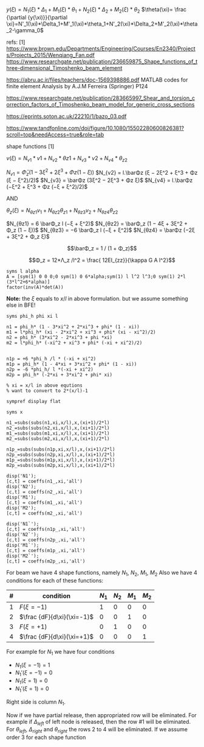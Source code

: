 ﻿

$y(\xi)=N_1(\xi)*\Delta_1+M_1(\xi)*\theta_1+N_2(\xi)*\Delta_2+M_2(\xi)*\theta_2$
$\theta(\xi)= \frac {\partial {y(\xi)}}{\partial \xi}=N'_1(\xi)*\Delta_1+M'_1(\xi)*\theta_1+N'_2(\xi)*\Delta_2+M'_2(\xi)*\theta_2-\gamma_0$

refs:
[1] https://www.brown.edu/Departments/Engineering/Courses/En2340/Projects/Projects_2015/Wenqiang_Fan.pdf
https://www.researchgate.net/publication/236659875_Shape_functions_of_three-dimensional_Timoshenko_beam_element

https://abru.ac.ir/files/teachers/doc-1569398886.pdf
MATLAB codes for finite element Analysis by A.J.M Ferreira (Springer) P124


https://www.researchgate.net/publication/283665997_Shear_and_torsion_correction_factors_of_Timoshenko_beam_model_for_generic_cross_sections

https://eprints.soton.ac.uk/22210/1/bazo_03.pdf

https://www.tandfonline.com/doi/figure/10.1080/15502280600826381?scroll=top&needAccess=true&role=tab

shape functions [1]

$v(\xi) = N_{v1}* v1 + N_{v2}* θz1 + N_{v3}* v2 + N_{v4}* θ_{z2}$

$N_{v1} = \bar\Phi_z (1 − 3ξ^2 + 2ξ^3 + Φz (1 − ξ))$
$N_{v2} = l.\barΦz (ξ − 2ξ^2 + ξ^3 + Φz (ξ − ξ^2)/2)$
$N_{v3} = \barΦz (3ξ^2 − 2ξ^3 + Φz ξ)$
$N_{v4} = l.\barΦz (−ξ^2 + ξ^3 + Φz (−ξ + ξ^2)/2)$

AND

$θ_z (ξ) = N_{θz1} v_1 + N_{θz2} θ_{z1} + N_{θz3} v_2 + N_{θz4} θ_{z2}$

$N_{θz1} = 6 \barΦ_z l (−ξ + ξ^2)$
$N_{θz2} = \barΦ_z (1 − 4ξ + 3ξ^2 + Φ_z (1 − ξ))$
$N_{θz3} = −6 \barΦ_z l (−ξ + ξ^2)$
$N_{θz4} = \barΦz (−2ξ + 3ξ^2 + Φ_z ξ)$


$$\barΦ_z = 1 / (1 + Φ_z)$$

$$Φ_z = 12*Λ_z /l^2 = \frac{ 12EI_{zz}}{\kappa G A l^2}$$

```
syms l alpha
A = [sym(1) 0 0 0;0 sym(1) 0 6*alpha;sym(1) l l^2 l^3;0 sym(1) 2*l (3*l^2+6*alpha)]
factor(inv(A)*det(A))
```

**Note:** the $\xi$ equals to $x/l$ in above formulation. but we assume something else in BFE!


```
syms phi_h phi xi l

n1 = phi_h* (1 - 3*xi^2 + 2*xi^3 + phi* (1 - xi))
m1 = l*phi_h* (xi - 2*xi^2 + xi^3 + phi* (xi - xi^2)/2)
n2 = phi_h* (3*xi^2 - 2*xi^3 + phi *xi)
m2 = l*phi_h* (-xi^2 + xi^3 + phi* (-xi + xi^2)/2)


n1p = +6 *phi_h /l * (-xi + xi^2)
m1p = phi_h* (1 - 4*xi + 3*xi^2 + phi* (1 - xi))
n2p = -6 *phi_h/ l *(-xi + xi^2)
m2p = phi_h* (-2*xi + 3*xi^2 + phi* xi)

% xi = x/l in above equtions
% want to convert to 2*(x/l)-1

sympref display flat

syms x

n1_=subs(subs(n1,xi,x/l),x,(xi+1)/2*l)
n2_=subs(subs(n2,xi,x/l),x,(xi+1)/2*l)
m1_=subs(subs(m1,xi,x/l),x,(xi+1)/2*l)
m2_=subs(subs(m2,xi,x/l),x,(xi+1)/2*l)

n1p_=subs(subs(n1p,xi,x/l),x,(xi+1)/2*l)
n2p_=subs(subs(n2p,xi,x/l),x,(xi+1)/2*l)
m1p_=subs(subs(m1p,xi,x/l),x,(xi+1)/2*l)
m2p_=subs(subs(m2p,xi,x/l),x,(xi+1)/2*l)

disp('N1');
[c,t] = coeffs(n1_,xi,'all')
disp('N2');
[c,t] = coeffs(n2_,xi,'all')
disp('M1');
[c,t] = coeffs(m1_,xi,'all')
disp('M2');
[c,t] = coeffs(m2_,xi,'all')

disp('N1`');
[c,t] = coeffs(n1p_,xi,'all')
disp('N2`');
[c,t] = coeffs(n2p_,xi,'all')
disp('M1`');
[c,t] = coeffs(m1p_,xi,'all')
disp('M2`');
[c,t] = coeffs(m2p_,xi,'all')
```






For beam we have 4 shape functions, namely $N_1$, $N_2$, $M_1$, $M_2$
Also we have 4 conditions for each of these functions:

|#|condition| $N_1$ |$N_2$  |$M_1$ |$M_2$|
|-|--|--|--|--|--|
|1|$F(\xi=-1)$|1  |0  |0 |0
|2|$\frac {dF}{d\xi}(\xi=-1)$|0  |0  |1|0
|3|$F(\xi=+1)$| 0 | 1 |0 | 0
|4|$\frac {dF}{d\xi}(\xi=+1)$| 0 | 0 | 0|1

For example for $N_1$ we have four conditions

- $N_1(\xi=-1)=1$
- $N_1'(\xi=-1)=0$
- $N_1(\xi=1)=0$
- $N_1'(\xi=1)=0$

Right side is column $N_1$.

Now if we have partial release, then appropriated row will be eliminated.
For example if $\Delta_{left}$ of left node is released, then the row #1 will be eliminated.
For $\theta_{left}$, $\Delta_{right}$ and $\theta_{right}$ the rows 2 to 4 will be eliminated.
If we assume order 3 for each shape function